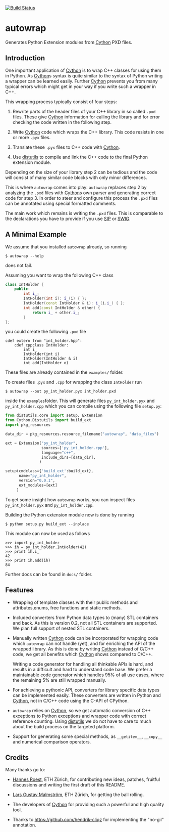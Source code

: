 [![Build Status](https://travis-ci.org/uweschmitt/autowrap.svg?branch=master)](https://travis-ci.org/uweschmitt/autowrap)

autowrap
========


Generates Python Extension modules from [Cython][] PXD files.

Introduction
------------

One important application of [Cython][] is to wrap C++ classes for using them
in Python. As [Cython][]s syntax is quite similar to the syntax of Python
writing a wrapper can be learned easily. Further [Cython][] prevents you from
many typical errors which might get in your way if you write such a wrapper in
C++.


This wrapping process typically consist of four steps:

  1. Rewrite parts of the header files of your C++ library in so called `.pxd`
  files. These give [Cython][] information for calling the library and for
  error checking the code written in the following step.

  2. Write [Cython][] code which wraps the C++ library. This code resists in
  one or more `.pyx` files.

  3. Translate these `.pyx` files to C++ code with [Cython][].

  4. Use [distutils][] to compile and link the C++ code to the final  Python
  extension module.

Depending on the size of your library step 2 can be tedious and the code will
consist of many similar code blocks with only minor differences.

This is where `autowrap` comes into play: `autowrap` replaces step 2 by
analyzing the `.pxd` files with [Cython][]s own parser and generating correct
code for step 3.  In order to steer and configure this process the `.pxd` files
can be annotated using special formatted comments. 

The main work which remains is writing the `.pxd` files. This is comparable to
the declarations you have to provide if you use
[SIP](http://www.riverbankcomputing.com/software/sip) or
[SWIG](http://swig.org).


A Minimal Example
-----------------

We assume that you installed `autowrap` already, so running

    $ autowrap --help

does not fail.


Assuming you want to wrap the following C++ class

```c++
class IntHolder {
    public:
        int i_;
        IntHolder(int i): i_(i) { };
        IntHolder(const IntHolder & i): i_(i.i_) { };
        int add(const IntHolder & other) {
            return i_ + other.i_;
        }
};
```

you could create the following `.pxd` file

```cython
cdef extern from "int_holder.hpp":
    cdef cppclass IntHolder:
        int i_
        IntHolder(int i)
        IntHolder(IntHolder & i)
        int add(IntHolder o)
```

These files are already contained in the `examples/` folder.

To create files `.pyx` and `.cpp` for wrapping the class `IntHolder`
run

    $ autowrap --out py_int_holder.pyx int_holder.pxd

inside the `examples`folder.  This will generate files `py_int_holder.pyx` and
`py_int_holder.cpp` which you can compile using the following file `setup.py`:


```python
from distutils.core import setup, Extension
from Cython.Distutils import build_ext
import pkg_resources

data_dir = pkg_resources.resource_filename("autowrap", "data_files")

ext = Extension("py_int_holder",
                sources=['py_int_holder.cpp'],
                language="c++",
                include_dirs=[data_dir],
               )

setup(cmdclass={'build_ext':build_ext},
      name="py_int_holder",
      version="0.0.1",
      ext_modules=[ext]
     )
```


To get some insight how `autowrap` works, you can inspect files
`py_int_holder.pyx` and `py_int_holder.cpp`.

Building the Python extension module now is done by running

    $ python setup.py build_ext --inplace

This module can now be used as follows

    >>> import py_int_holder
    >>> ih = py_int_holder.IntHolder(42)
    >>> print ih.i_
    42
    >>> print ih.add(ih)
    84

Further docs can be found in `docs/` folder.


Features
--------

   - Wrapping of template classes with their public methods and
     attributes,enums, free functions and static methods.

   - Included converters from Python data types to (many) STL containers and
     back.  As this is version 0.2, not all STL containers are supported. We
     plan full support of nested STL containers.

   - Manually written [Cython][] code can be incorporated for wrapping code
     which `autowrap` can not handle (yet), and for enriching the API of the
     wrapped library. As this is done by writing [Cython][] instead of C/C++
     code, we get all benefits which [Cython][] shows compared to C/C++.

     Writing a code generator for handling all thinkable APIs is hard, and
     results in a difficult and hard to understand code base. We prefer a
     maintainable code generator which handles 95% of all use cases, where the
     remaining 5% are still wrapped manually.

   - For achieving a pythonic API, converters for library specific data types
     can be implemented easily.  These converters are written in Python and
     [Cython][], not in C/C++ code using the C-API of CPython. 

   - `autowrap` relies on [Cython][], so we get  automatic conversion of C++
     exceptions to Python exceptions and wrapper code with correct reference
     counting. Using [distutils][] we do not have to care to much about the
     build process on the targeted platform.

   - Support for generating some special methods, as `__getitem__`, `__copy__`
     and numerical comparison operators.


Credits
-------

Many thanks go to:

   - [Hannes Roest](http://github.com/hroest), ETH Zürich, for contributing new
     ideas, patches, fruitful discussions and writing the first draft of this
     README.

   - [Lars Gustav Malmström](http://www.imsb.ethz.ch/researchgroup/malars), ETH
     Zürich, for getting the ball rolling.

   - The developers of [Cython][] for providing such a powerful and high
     quality tool.

   - Thanks to https://github.com/hendrik-cliqz for implementing the "no-gil" annotation.


[Cython]: http://cython.org
[distutils]: http://docs.python.org/2/distutils/
